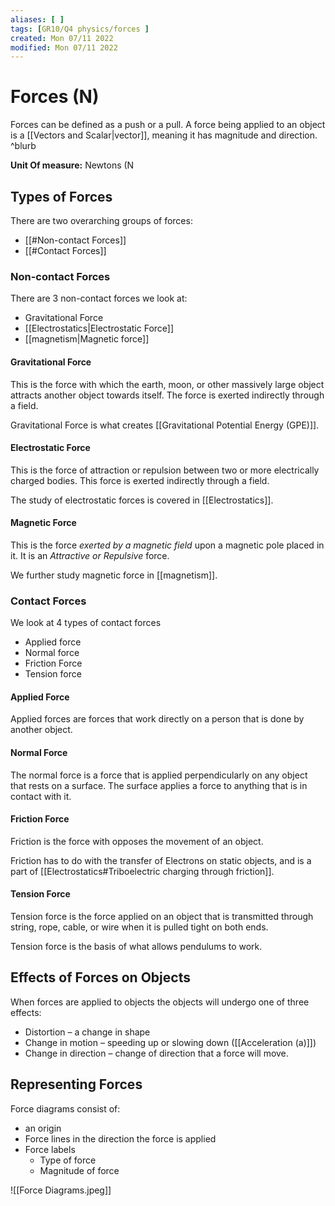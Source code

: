 ```yaml
---
aliases: [ ]
tags: [GR10/Q4 physics/forces ]
created: Mon 07/11 2022
modified: Mon 07/11 2022
---
```

# Forces (N)
Forces can be defined as a push or a pull. A force being applied to an object is a [[Vectors and Scalar|vector]], meaning it has magnitude and direction. ^blurb

**Unit Of measure:** Newtons (N

## Types of Forces
There are two overarching groups of forces:
- [[#Non-contact Forces]]
- [[#Contact Forces]]

### Non-contact Forces
There are 3 non-contact forces we look at:
- Gravitational Force
- [[Electrostatics|Electrostatic Force]]
- [[magnetism|Magnetic force]]

#### Gravitational Force
This is the force with which the earth, moon, or other massively large object attracts another object towards itself. The force is exerted indirectly 
through a field.

Gravitational Force is what creates [[Gravitational Potential Energy (GPE)]].

#### Electrostatic Force
This is the force of attraction or repulsion between two or more electrically charged bodies. This force is exerted indirectly through a field.

The study of electrostatic forces is covered in [[Electrostatics]].

#### Magnetic Force
This is the force *exerted by a magnetic field* upon a magnetic pole placed in it. It is an *Attractive or Repulsive* force. 

We further study magnetic force in [[magnetism]]. 

### Contact Forces
We look at 4 types of contact forces
- Applied force
- Normal force
- Friction Force
- Tension force

#### Applied Force
Applied forces are forces that work directly on a person that is done by another object. 

#### Normal Force
The normal force is a force that is applied perpendicularly on any object that rests on a surface. The surface applies a force to anything that is in contact with it. 

#### Friction Force
Friction is the force with opposes the movement of an object. 

Friction has to do with the transfer of Electrons on static objects, and is a part of [[Electrostatics#Triboelectric charging through friction]].

#### Tension Force
Tension force is the force applied on an object that is transmitted through string, rope, cable, or wire when it is pulled tight on both ends. 

Tension force is the basis of what allows pendulums to work. 

## Effects of Forces on Objects
When forces are applied to objects the objects will undergo one of three effects:
- Distortion – a change in shape
- Change in motion – speeding up or slowing down ([[Acceleration (a)]])
- Change in direction – change of direction that a force will move. 

## Representing Forces
Force diagrams consist of:
- an origin
- Force lines in the direction the force is applied
- Force labels
	- Type of force
	- Magnitude of force

![[Force Diagrams.jpeg]]